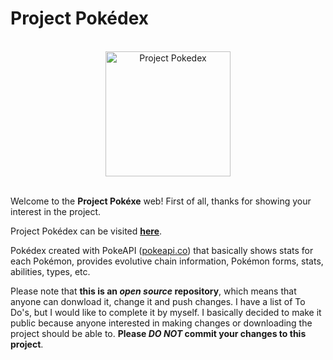 # Project Pokédex

<br/>

<div align="center">
	<img height="200" src="https://i.ibb.co/Msqvdh8/e-Vd-M8-QA-copia-2.jpg" alt="Project Pokedex">
</div>
<br/>

Welcome to the **Project Pokéxe** web! First of all, thanks for showing your interest in the project.

Project Pokédex can be visited **[here](https://AltoMandoV.github.io)**.

Pokédex created with PokeAPI ([pokeapi.co](https://pokeapi.co)) that basically shows stats for each Pokémon, provides evolutive chain information, Pokémon forms, stats, abilities, types, etc.

Please note that **this is an _open source_ repository**, which means that anyone can donwload it, change it and push changes.
I have a list of To Do's, but I would like to complete it by myself. I basically decided to make it public
because anyone interested in making changes or downloading the project should be able to. **Please _DO NOT_ commit your changes to this project**.


